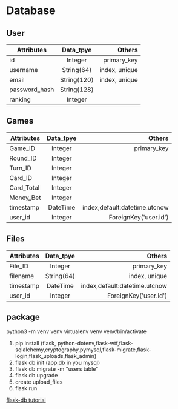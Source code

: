 # Database

## User

Attributes|Data_tpye|Others
--|:--:|--:
id |Integer|primary_key
username |String(64)|index, unique
email |String(120)|index, unique
password_hash |String(128)
ranking |Integer

## Games

Attributes|Data_tpye|Others
--|:--:|--:
Game_ID |Integer|primary_key
Round_ID |Integer
Turn_ID |Integer
Card_ID |Integer
Card_Total|Integer
Money_Bet |Integer
timestamp |DateTime|index,default:datetime.utcnow
user_id |Integer|ForeignKey('user.id')

## Files

Attributes|Data_tpye|Others
--|:--:|--:
File_ID|Integer|primary_key
filename|String(64)|index, unique
timestamp |DateTime|index,default:datetime.utcnow
user_id |Integer|ForeignKey('user.id')

## package

python3 -m venv venv
virtualenv venv
venv/bin/activate

1. pip install (flask, python-dotenv,flask-wtf,flask-sqlalchemy,cryptography,pymysql,flask-migrate,flask-login,flask_uploads,flask_admin)
2. flask db init (app.db in you mysql)
3. flask db migrate -m "users table"
4. flask db upgrade
5. create upload_files
6. flask run

<a href="https://blog.miguelgrinberg.com/post/the-flask-mega-tutorial-part-iv-database">flask-db tutorial</a>
